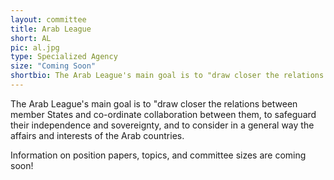 ```yaml
---
layout: committee
title: Arab League
short: AL
pic: al.jpg
type: Specialized Agency
size: "Coming Soon"
shortbio: The Arab League's main goal is to "draw closer the relations between member States and co-ordinate collaboration between them, to safeguard their independence and sovereignty, and to consider in a general way the affairs and interests of the Arab countries.
---
```


The Arab League's main goal is to "draw closer the relations between member States and co-ordinate collaboration between them, to safeguard their independence and sovereignty, and to consider in a general way the affairs and interests of the Arab countries.

Information on position papers, topics, and committee sizes are coming soon!
